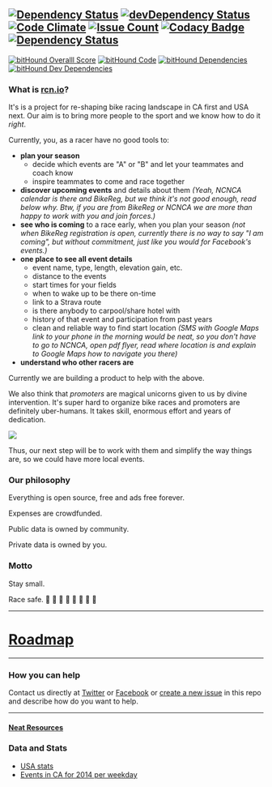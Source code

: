 [![Dependency Status](https://david-dm.org/Restuta/rcn.io.svg?path=code/app)](https://david-dm.org/Restuta/rcn.io?path=code/app) [![devDependency Status](https://david-dm.org/Restuta/rcn.io/dev-status.svg?path=code/app)](https://david-dm.org/Restuta/rcn.io?path=code/app#info=devDependencies) [![Code Climate](https://codeclimate.com/github/Restuta/rcn.io/badges/gpa.svg)](https://codeclimate.com/github/Restuta/rcn.io) [![Issue Count](https://codeclimate.com/github/Restuta/rcn.io/badges/issue_count.svg)](https://codeclimate.com/github/Restuta/rcn.io) [![Codacy Badge](https://api.codacy.com/project/badge/grade/e71f308dcb52404abdf4d3b3e6b36c2a)](https://www.codacy.com/app/restuta8/rcn-io) [![Dependency Status](https://www.versioneye.com/user/projects/564a9dfa4e32b60016000012/badge.svg?style=flat)](https://www.versioneye.com/user/projects/564a9dfa4e32b60016000012)
--
[![bitHound Overalll Score](https://www.bithound.io/github/Restuta/rcn.io/badges/score.svg)](https://www.bithound.io/github/Restuta/rcn.io) [![bitHound Code](https://www.bithound.io/github/Restuta/rcn.io/badges/code.svg)](https://www.bithound.io/github/Restuta/rcn.io) [![bitHound Dependencies](https://www.bithound.io/github/Restuta/rcn.io/badges/dependencies.svg)](https://www.bithound.io/github/Restuta/rcn.io/master/dependencies/npm) [![bitHound Dev Dependencies](https://www.bithound.io/github/Restuta/rcn.io/badges/devDependencies.svg)](https://www.bithound.io/github/Restuta/rcn.io/master/dependencies/npm)


### What is [rcn.io](http://rcn.io)?
It's is a project for re-shaping bike racing landscape in CA first and USA next. Our aim is to bring more people to the sport and we know how to do it _right_.

Currently, you, as a racer have no good tools to:
* **plan your season**
  * decide which events are "A" or "B" and let your teammates and coach know
  * inspire teammates to come and race together
* **discover upcoming events** and details about them _(Yeah, NCNCA calendar is there and BikeReg, but we think it's not good enough, read below why. Btw, if you are from BikeReg or NCNCA we are more than happy to work with you and join forces.)_
* **see who is coming** to a race early, when you plan your season _(not when BikeReg registration is open, currently there is no way to say "I am coming", but without commitment, just like you would for Facebook's events.)_
* **one place to see all event details**
  * event name, type, length, elevation gain,  etc.
  * distance to the events
  * start times for your fields
  * when to wake up to be there on-time
  * link to a Strava route
  * is there anybody to carpool/share hotel with
  * history of that event and participation from past years
  * clean and reliable way to find start location _(SMS with Google Maps link to your phone in the morning would be neat, so you don't have to go to NCNCA, open pdf flyer, read where location is and explain to Google Maps how to navigate you there)_
* **understand who other racers are**

Currently we are building a product to help with the above.

We also think that _promoters_ are magical unicorns given to us by divine intervention. It's super hard to organize bike races and promoters are definitely uber-humans. It takes skill, enormous effort and years of dedication.

![](https://media0.giphy.com/media/DkwtmuLxFafVm/200.gif)


Thus, our next step will be to work with them and simplify the way things are, so we could have more local events.

### Our philosophy

Everything is open source, free and ads free forever.

Expenses are crowdfunded.

Public data is owned by community.

Private data is owned by you.

### Motto

Stay small.

Race safe. :bicyclist: :bicyclist: :bicyclist: :bicyclist: :bicyclist: :bicyclist: :bicyclist: :bicyclist:

---
# [Roadmap](https://rcn.productmap.co)

---

### How you can help

Contact us directly at [Twitter](https://twitter.com/restuta) or [Facebook](https://www.facebook.com/anton.vynogradenko) or [create a new issue](https://github.com/Restuta/rcn.io/issues/new) in this repo and describe how do you want to help.


---

#### [Neat Resources](todo/links.md)

### Data and Stats

* [USA stats](https://docs.google.com/spreadsheets/d/1gWdb5VPyeVuQVCyz5bUIjCR7B_t7FKfSrZ2709Lu168/edit#gid=1220030557
)
* [Events in CA for 2014 per weekday](https://docs.google.com/spreadsheets/d/1KEXEXle1BXP6ZM9O9xoUePfI4GlJCW97E5uzcWjnvjY/edit#gid=1598404566)
